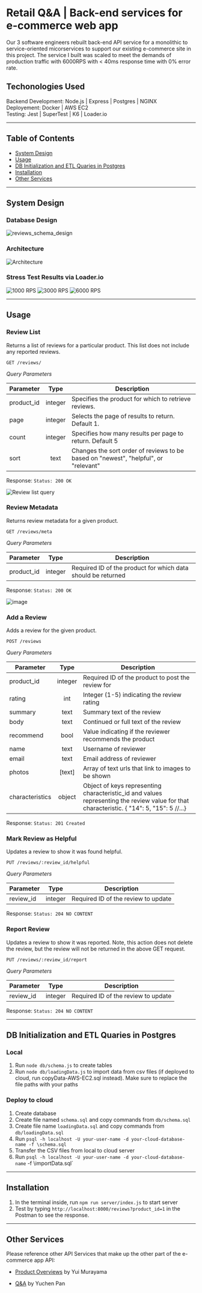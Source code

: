 # Retail Q&A | Back-end services for e-commerce web app

Our 3 software engineers rebuilt back-end API service for a monolithic to service-oriented micorservices to support our existing e-commerce site in this project. The service I built was scaled to meet the demands of production traffic with 6000RPS with < 40ms response time with 0% error rate.

## Techonologies Used

Backend Development: Node.js | Express | Postgres | NGINX
</br>
Deployement: Docker | AWS EC2
</br>
Testing: Jest | SuperTest | K6 | Loader.io

---
## Table of Contents
  - <a href='#system-design'>System Design</a>
  - <a href='#usage'>Usage</a>
  - <a href='#db-initialization-and-etl-quaries-in-postgres'>DB Initialization and ETL Quaries in Postgres</a>
  - <a href='#installation'>Installation</a>
  - <a href='#other-services'>Other Services</a>
 
---
## System Design
  ### Database Design
  ![reviews_schema_design](https://user-images.githubusercontent.com/103070104/201466345-60016a5d-a7a3-4177-a108-c3fa5c77ea0e.png)
  
  ### Architecture
  ![Architecture](https://user-images.githubusercontent.com/103070104/212242002-15f0f641-7ab4-4401-98ea-9125e3acbb1f.png)

  
   ### Stress Test Results via Loader.io
   ![1000 RPS](https://user-images.githubusercontent.com/103070104/210714539-e7b419f7-2e9b-4255-92bd-d3ac017fbef6.png)
   ![3000 RPS](https://user-images.githubusercontent.com/103070104/210714775-f82f3d7f-cc1d-4d75-9282-0e5b1fab7445.png)
   ![6000 RPS](https://user-images.githubusercontent.com/103070104/210714852-58d9ddbb-bb11-4eb3-a4d2-a72feb3b44fe.png)
   
   ---
## Usage
  ### Review List
  Returns a list of reviews for a particular product. This list does not include any reported reviews.

  `GET /reviews/`
  
  *Query Parameters*

  | Parameter	 | Type      | Description                                               |
  | ---------- | :-------: | --------------------------------------------------------- |
  | product_id |  integer  | Specifies the product for which to retrieve reviews. |
  | page |  integer  | Selects the page of results to return. Default 1. |
  | count |  integer  | Specifies how many results per page to return. Default 5 |
  | sort |  text  | Changes the sort order of reviews to be based on "newest", "helpful", or "relevant" |

  Response: `Status: 200 OK`
  
  ![Review list query](https://user-images.githubusercontent.com/103070104/204722521-1f155531-803f-4777-9bf7-81e6e607b107.jpg)

  
  ### Review Metadata
  Returns review metadata for a given product.

  `GET /reviews/meta`

  *Query Parameters*

  | Parameter	 | Type      | Description                                               |
  | ---------- | :-------: | --------------------------------------------------------- |
  | product_id |  integer  | Required ID of the product for which data should be returned |

  Response: `Status: 200 OK`
  
  ![image](https://user-images.githubusercontent.com/103070104/212246724-1339b04b-a278-480a-b782-7c854d9aa68c.png)

 
  
  ### Add a Review
  Adds a review for the given product.

  `POST /reviews`

  *Query Parameters*

  | Parameter	 | Type      | Description                                               |
  | ---------- | :-------: | --------------------------------------------------------- |
  | product_id |  integer  | Required ID of the product to post the review for |
  | rating |  int  | Integer (1-5) indicating the review rating |
  | summary |  text  | Summary text of the review |
  | body |  text  | Continued or full text of the review |
  | recommend |  bool  | Value indicating if the reviewer recommends the product |
  | name |  text  | Username of reviewer |
  | email |  text  | Email address of reviewer |
  | photos |  [text]  | Array of text urls that link to images to be shown |
  | characteristics |  object  | Object of keys representing characteristic_id and values representing the review value for that characteristic. { "14": 5, "15": 5 //...} |

  Response: `Status: 201 Created`

  
  ### Mark Review as Helpful
  Updates a review to show it was found helpful.

  `PUT /reviews/:review_id/helpful`

  *Query Parameters*

  | Parameter	 | Type      | Description                                               |
  | ---------- | :-------: | --------------------------------------------------------- |
  | review_id |  integer  | Required ID of the review to update |

  Response: `Status: 204 NO CONTENT`
  
  
  ### Report Review
  Updates a review to show it was reported. Note, this action does not delete the review, but the review will not be returned in the above GET request.

  `PUT /reviews/:review_id/report`

  *Query Parameters*

  | Parameter	 | Type      | Description                                               |
  | ---------- | :-------: | --------------------------------------------------------- |
  | review_id |  integer  | Required ID of the review to update |

  Response: `Status: 204 NO CONTENT`
  
---
## DB Initialization and ETL Quaries in Postgres
### Local
  1. Run `node db/schema.js` to create tables
  2. Run `node db/loadingData.js` to import data from csv files (if deployed to cloud, run copyData-AWS-EC2.sql instead). Make sure to replace the file paths with your paths

### Deploy to cloud
  1. Create database
  2. Create file named `schema.sql` and copy commands from `db/schema.sql`
  3. Create file name `loadingData.sql` and copy commands from `db/loadingData.sql` 
  3. Run `psql -h localhost -U your-user-name -d your-cloud-database-name -f \schema.sql`
  4. Transfer the CSV files from local to cloud server
  5. Run `psql -h localhost -U your-user-name -d your-cloud-database-name` -f \importData.sql`
  
---
## Installation
  1. In the terminal inside, run `npm run server/index.js` to start server
  2. Test by typing `http://localhost:8000/reviews?product_id=1` in the Postman to see the response.
  
---
## Other Services
Please reference other API Services that make up the other part of the e-commerce app API:
  
  - <a href='https://github.com/rpp2205-sdc-atacama/rpp2205-yui-overview'>Product Overviews</a> by Yui Murayama
  
  - <a href='https://github.com/rpp2205-sdc-atacama/rpp2205-yuchen-QA'>Q&A</a> by Yuchen Pan
